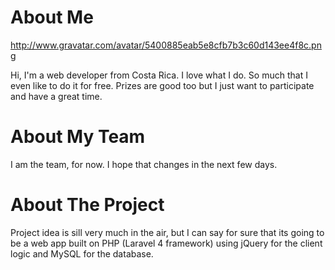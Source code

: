 About Me
================

http://www.gravatar.com/avatar/5400885eab5e8cfb7b3c60d143ee4f8c.png

Hi, I'm a web developer from Costa Rica. I love what I do. So much that I even like to do it for free.
Prizes are good too but I just want to participate and have a great time.

About My Team
================

I am the team, for now. I hope that changes in the next few days.

About The Project
================

Project idea is sill very much in the air, but I can say for sure that its going to be a web app built on PHP (Laravel 4 framework) using jQuery for the client logic and MySQL for the database.